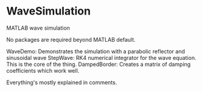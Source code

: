 # WaveSimulation
MATLAB wave simulation

No packages are required beyond MATLAB default.

WaveDemo: Demonstrates the simulation with a parabolic reflector and sinusoidal wave
StepWave: RK4 numerical integrator for the wave equation. This is the core of the thing.
DampedBorder: Creates a matrix of damping coefficients which work well.

Everything's mostly explained in comments.
